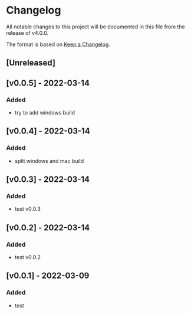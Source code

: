# Changelog

All notable changes to this project will be documented in this file from the release of v4.0.0.

The format is based on [Keep a Changelog](https://keepachangelog.com/en/1.0.0/).

## [Unreleased]

## [v0.0.5] - 2022-03-14

### Added
 - try to add windows build

## [v0.0.4] - 2022-03-14

### Added
 - split windows and mac build

## [v0.0.3] - 2022-03-14

### Added
 - test v0.0.3

## [v0.0.2] - 2022-03-14

### Added
 - test v0.0.2

## [v0.0.1] - 2022-03-09

### Added
 - test

